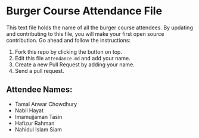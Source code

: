 # Burger Course Attendance File

This text file holds the name of all the burger course attendees. By updating and contributing to this file, you will make your first open source contribution. Go ahead and follow the instructions:

1. Fork this repo by clicking the button on top.
2. Edit this file `attendance.md` and add your name.
3. Create a new Pull Request by adding your name.
4. Send a pull request.

## Attendee Names:

- Tamal Anwar Chowdhury
- Nabil Hayat
- Imamujjaman Tasin
- Hafizur Rahman
- Nahidul Islam Siam

